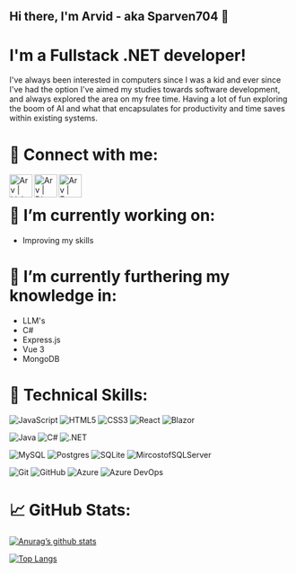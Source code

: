 ## Hi there, I'm Arvid - aka Sparven704 👋

# I'm a Fullstack .NET developer!



I've always been interested in computers since I was a kid and ever since I've had the option I've aimed my studies towards software development, and always explored the area on my free time.
Having a lot of fun exploring the boom of AI and what that encapsulates for productivity and time saves within existing systems.



# 🤝 Connect with me:

<a href="https://www.linkedin.com/in/arvid-ljungberg-9b7b13253/"><img align="left" src="https://user-images.githubusercontent.com/115452877/220130730-5dbd4c23-afcc-4a7a-9a81-b379b3a7b84f.png" alt="Arv | LinkedIn" width="41px"/></a>
<a href="discordapp.com/users/Arv#0154"><img align="left" src="https://user-images.githubusercontent.com/115452877/220130700-11102641-92d0-4486-803d-1543c20637d8.png" alt="Arv | Discord" width="41px"/></a>
<a href="https://web.facebook.com/arvid.ljungberg"><img align="left" src="https://user-images.githubusercontent.com/115452877/220130712-1055329f-f664-4eaa-af94-8be4157b9b33.png" alt="Arv | Facebook" width="41px"/></a>
</br>




# 🔭 I’m currently working on:

- Improving my skills




# 🌱 I’m currently furthering my knowledge in:

- LLM's
- C#
- Express.js
- Vue 3
- MongoDB



# 💼 Technical Skills:

![JavaScript](https://img.shields.io/badge/javascript-%23323330.svg?style=for-the-badge&logo=javascript&logoColor=%23F7DF1E) ![HTML5](https://img.shields.io/badge/html5-%23E34F26.svg?style=for-the-badge&logo=html5&logoColor=white) ![CSS3](https://img.shields.io/badge/css3-%231572B6.svg?style=for-the-badge&logo=css3&logoColor=white) ![React](https://img.shields.io/badge/React-20232A?style=for-the-badge&logo=react&logoColor=61DAFB) ![Blazor](https://img.shields.io/badge/blazor-%235C2D91.svg?style=for-the-badge&logo=blazor&logoColor=white)

![Java](https://img.shields.io/badge/java-%23ED8B00.svg?style=for-the-badge&logo=java&logoColor=white) ![C#](https://img.shields.io/badge/c%23-%23239120.svg?style=for-the-badge&logo=c-sharp&logoColor=white) ![.NET](https://img.shields.io/badge/.NET-5C2D91?style=for-the-badge&logo=.net&logoColor=white)

![MySQL](https://img.shields.io/badge/mysql-%2300f.svg?style=for-the-badge&logo=mysql&logoColor=white) ![Postgres](https://img.shields.io/badge/postgres-%23316192.svg?style=for-the-badge&logo=postgresql&logoColor=white) ![SQLite](https://img.shields.io/badge/sqlite-%2307405e.svg?style=for-the-badge&logo=sqlite&logoColor=white) ![MircostofSQLServer](https://img.shields.io/badge/Microsoft_SQL_Server-CC2927?style=for-the-badge&logo=microsoft-sql-server&logoColor=white)

![Git](https://img.shields.io/badge/git-%23F05033.svg?style=for-the-badge&logo=git&logoColor=white) ![GitHub](https://img.shields.io/badge/github-%23121011.svg?style=for-the-badge&logo=github&logoColor=white) ![Azure](https://img.shields.io/badge/Microsoft_Azure-0089D6?style=for-the-badge&logo=microsoft-azure&logoColor=white) ![Azure DevOps](https://img.shields.io/badge/Azure_DevOps-0078D7?style=for-the-badge&logo=azure-devops&logoColor=white) 

# 📈 GitHub Stats:

[![Anurag’s github stats](https://github-readme-stats.vercel.app/api?username=Sparven704)](https://github.com/Sparven704)

[![Top Langs](https://github-readme-stats.vercel.app/api/top-langs/?username=Sparven704&layout=compact)](https://github.com/Sparven704)
